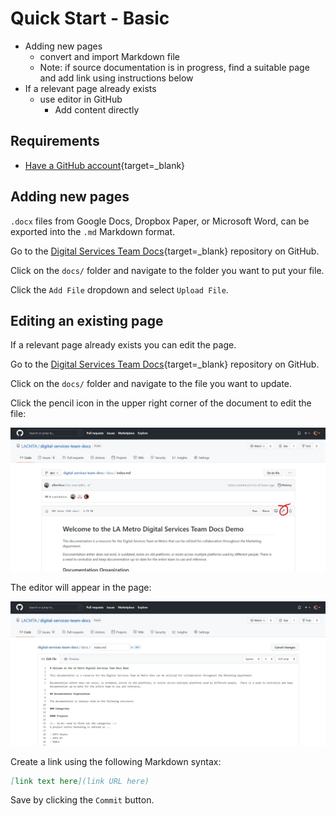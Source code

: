 # Quick Start - Basic

<!-- todo: fill out content based on the outline below: [#18](https://github.com/LACMTA/digital-services-team-docs/issues/18) -->
- Adding new pages
  - convert and import Markdown file
  - Note: if source documentation is in progress, find a suitable page and add link using instructions below
- If a relevant page already exists 
  - use editor in GitHub
    - Add content directly


## Requirements

- [Have a GitHub account](https://github.com/){target=_blank}

## Adding new pages

`.docx` files from Google Docs, Dropbox Paper, or Microsoft Word, can be exported into the `.md` Markdown format.

Go to the [Digital Services Team Docs](https://github.com/LACMTA/digital-services-team-docs.git){target=_blank} repository on GitHub.

Click on the `docs/` folder and navigate to the folder you want to put your file.

Click the `Add File` dropdown and select `Upload File`.

## Editing an existing page

If a relevant page already exists you can edit the page.

Go to the [Digital Services Team Docs](https://github.com/LACMTA/digital-services-team-docs.git){target=_blank} repository on GitHub.

Click on the `docs/` folder and navigate to the file you want to update.

Click the pencil icon in the upper right corner of the document to edit the file:

![edit icon on GitHub](./media/github-edit-icon.jpg)

The editor will appear in the page:

![GitHub editor](./media/github-editor.jpg)

Create a link using the following Markdown syntax:

```markdown
[link text here](link URL here)
```

Save by clicking the `Commit` button.
